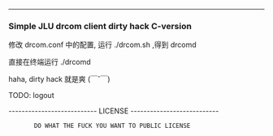 ---------------
### Simple JLU drcom client dirty hack C-version

修改 drcom.conf 中的配置, 运行 ./drcom.sh ,得到 drcomd

直接在终端运行 ./drcomd

haha, dirty hack 就是爽 (￣ˇ￣)　

TODO: logout

--------------------------- LICENSE ---------------------------

           DO WHAT THE FUCK YOU WANT TO PUBLIC LICENSE
           


